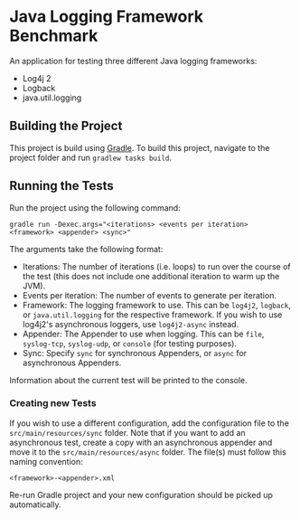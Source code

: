 # Java Logging Framework Benchmark
An application for testing three different Java logging frameworks:

* Log4j 2
* Logback
* java.util.logging

## Building the Project
This project is build using [Gradle](https://gradle.org/). To build this project, navigate to the project folder and run `gradlew tasks build`.

## Running the Tests
Run the project using the following command:

`gradle run -Dexec.args="<iterations> <events per iteration> <framework> <appender> <sync>"`

The arguments take the following format:

* Iterations: The number of iterations (i.e. loops) to run over the course of the test (this does not include one additional iteration to warm up the JVM).
* Events per iteration: The number of events to generate per iteration.
* Framework: The logging framework to use. This can be `log4j2`, `logback`, or `java.util.logging` for the respective framework. If you wish to use log4j2's asynchronous loggers, use `log4j2-async` instead.
* Appender: The Appender to use when logging. This can be `file`, `syslog-tcp`, `syslog-udp`, or `console` (for testing purposes).
* Sync: Specify `sync` for synchronous Appenders, or `async` for asynchronous Appenders.

Information about the current test will be printed to the console.

### Creating new Tests
If you wish to use a different configuration, add the configuration file to the `src/main/resources/sync` folder. Note that if you want to add an asynchronous test, create a copy with an asynchronous appender and move it to the `src/main/resources/async` folder. The file(s) must follow this naming convention:

`<framework>-<appender>.xml`

Re-run Gradle project and your new configuration should be picked up automatically.
